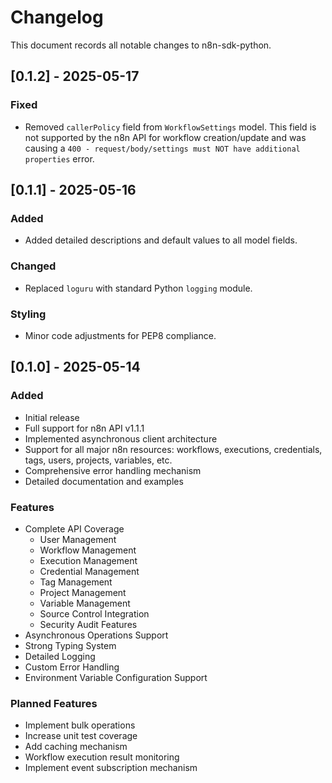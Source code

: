 # Changelog

This document records all notable changes to n8n-sdk-python.

## [0.1.2] - 2025-05-17

### Fixed
- Removed `callerPolicy` field from `WorkflowSettings` model. This field is not supported by the n8n API for workflow creation/update and was causing a `400 - request/body/settings must NOT have additional properties` error.

## [0.1.1] - 2025-05-16

### Added
- Added detailed descriptions and default values to all model fields.

### Changed
- Replaced `loguru` with standard Python `logging` module.

### Styling
- Minor code adjustments for PEP8 compliance.

## [0.1.0] - 2025-05-14

### Added
- Initial release
- Full support for n8n API v1.1.1
- Implemented asynchronous client architecture
- Support for all major n8n resources: workflows, executions, credentials, tags, users, projects, variables, etc.
- Comprehensive error handling mechanism
- Detailed documentation and examples

### Features
- Complete API Coverage
  - User Management
  - Workflow Management
  - Execution Management
  - Credential Management
  - Tag Management
  - Project Management
  - Variable Management
  - Source Control Integration
  - Security Audit Features
- Asynchronous Operations Support
- Strong Typing System
- Detailed Logging
- Custom Error Handling
- Environment Variable Configuration Support

### Planned Features
- Implement bulk operations
- Increase unit test coverage
- Add caching mechanism
- Workflow execution result monitoring
- Implement event subscription mechanism 